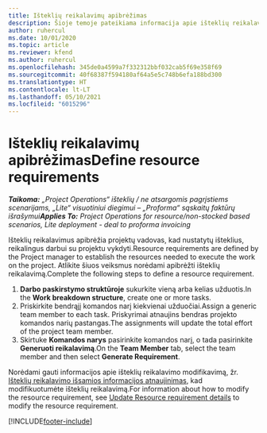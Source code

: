 ```yaml
---
title: Išteklių reikalavimų apibrėžimas
description: Šioje temoje pateikiama informacija apie išteklių reikalavimo informacijos apibrėžimą.
author: ruhercul
ms.date: 10/01/2020
ms.topic: article
ms.reviewer: kfend
ms.author: ruhercul
ms.openlocfilehash: 345de0a4599a7f332312bbf032cab5f69e358f69
ms.sourcegitcommit: 40f68387f594180af64a5e5c748b6efa188bd300
ms.translationtype: HT
ms.contentlocale: lt-LT
ms.lasthandoff: 05/10/2021
ms.locfileid: "6015296"
---
```

# <a name="define-resource-requirements"></a><span data-ttu-id="c4ddb-103">Išteklių reikalavimų apibrėžimas</span><span class="sxs-lookup"><span data-stu-id="c4ddb-103">Define resource requirements</span></span>

<span data-ttu-id="c4ddb-104">_**Taikoma:** „Project Operations“ išteklių / ne atsargomis pagrįstiems scenarijams, „Lite“ visuotiniui diegimui – „Proforma“ sąskaitų faktūrų išrašymui_</span><span class="sxs-lookup"><span data-stu-id="c4ddb-104">_**Applies To:** Project Operations for resource/non-stocked based scenarios, Lite deployment - deal to proforma invoicing_</span></span>

<span data-ttu-id="c4ddb-105">Išteklių reikalavimus apibrėžia projektų vadovas, kad nustatytų išteklius, reikalingus darbui su projektu vykdyti.</span><span class="sxs-lookup"><span data-stu-id="c4ddb-105">Resource requirements are defined by the Project manager to establish the resources needed to execute the work on the project.</span></span> <span data-ttu-id="c4ddb-106">Atlikite šiuos veiksmus norėdami apibrėžti išteklių reikalavimą.</span><span class="sxs-lookup"><span data-stu-id="c4ddb-106">Complete the following steps to define a resource requirement.</span></span>

1.  <span data-ttu-id="c4ddb-107">**Darbo paskirstymo struktūroje** sukurkite vieną arba kelias užduotis.</span><span class="sxs-lookup"><span data-stu-id="c4ddb-107">In the **Work breakdown structure**, create one or more tasks.</span></span>
2.  <span data-ttu-id="c4ddb-108">Priskirkite bendrąjį komandos narį kiekvienai užduočiai.</span><span class="sxs-lookup"><span data-stu-id="c4ddb-108">Assign a generic team member to each task.</span></span> <span data-ttu-id="c4ddb-109">Priskyrimai atnaujins bendras projekto komandos narių pastangas.</span><span class="sxs-lookup"><span data-stu-id="c4ddb-109">The assignments will update the total effort of the project team member.</span></span>
3.  <span data-ttu-id="c4ddb-110">Skirtuke **Komandos narys** pasirinkite komandos narį, o tada pasirinkite **Generuoti reikalavimą**.</span><span class="sxs-lookup"><span data-stu-id="c4ddb-110">On the **Team Member** tab, select the team member and then select **Generate Requirement**.</span></span>

<span data-ttu-id="c4ddb-111">Norėdami gauti informacijos apie išteklių reikalavimo modifikavimą, žr. [Išteklių reikalavimo išsamios informacijos atnaujinimas](define-resource-requirements.md), kad modifikuotumėte išteklių reikalavimą.</span><span class="sxs-lookup"><span data-stu-id="c4ddb-111">For information about how to modify the resource requirement, see [Update Resource requirement details](define-resource-requirements.md) to modify the resource requirement.</span></span>

[!INCLUDE[footer-include](../includes/footer-banner.md)]